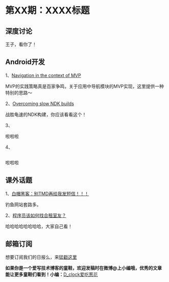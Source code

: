 # 第XX期：XXXX标题

## 深度讨论

[]()

王子，看你了！

## Android开发

1、[Navigation in the context of MVP](https://medium.com/@nikita.kozlov/navigation-in-the-context-of-mvp-f474ed313901#.z95130nel)

MVP的实践策略真是百家争鸣，关于应用中导航模块的MVP实现，这里提供一种特别的思路～

2、[Overcoming slow NDK builds](https://medium.com/@andreworobator/overcoming-slow-ndk-builds-7642916f227b#.fzt424v9c)

战胜龟速的NDK构建，你应该看看这个！

3、[]()

啦啦啦

4、[]()

![]()

啦啦啦

## 课外话题

1、[白帽黑客：别TMD再给我发短信！！！](https://zhuanlan.zhihu.com/p/21477119)

钓鱼网站套路多。

2、[程序员该如何找合租室友？](http://mp.weixin.qq.com/s?__biz=MzAxMzMxNDIyOA==&mid=2655543632&idx=1&sn=f12662a8ef75945023f8bd0cf1a974be&scene=1&srcid=0705lcruBIVlBDhJuZq0ENys#wechat_redirect)

哈哈哈哈哈哈哈哈，大家自己看！

## 邮箱订阅

想要订阅我们的日报么，来[猛戳这里](http://list.qq.com/cgi-bin/qf_invite?id=d469993d2c888e971c0fbb2309c4d84256968386b126b967)

**如果你是一个爱写技术博客的童鞋，欢迎发稿时在微博@上小编哦，优秀的文章能让更多童鞋们看到！小编：**[D_clock爱吃葱花](http://weibo.com/2480694892/profile?rightmod=1&wvr=6&mod=personinfo&is_all=1)
